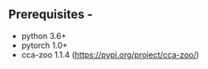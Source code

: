 ## Prerequisites - 
* python 3.6+
* pytorch 1.0+
* cca-zoo 1.1.4 (https://pypi.org/project/cca-zoo/)
